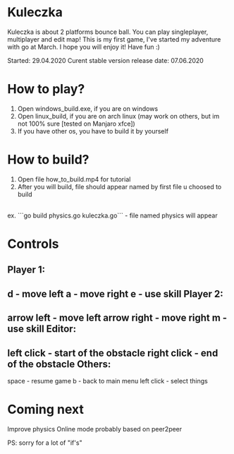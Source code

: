 # Kuleczka
Kuleczka is about 2 platforms bounce ball. You can play singleplayer, multiplayer and edit map!
This is my first game, I've started my adventure with go at March. I hope you will enjoy it! Have fun :) 

Started: 29.04.2020
Curent stable version release date: 07.06.2020 

How to play?
=================
1. Open windows_build.exe, if you are on windows 
2. Open linux_build, if you are on arch linux (may work on others, but im not 100% sure [tested on Manjaro xfce]) 
3. If you have other os, you have to build it by yourself

How to build?
=============
1. Open file how_to_build.mp4 for tutorial
2. After you will build, file should appear named by first file u choosed to build
<br />
ex. ```go build physics.go kuleczka.go``` - file named physics will appear

Controls
===============
 Player 1:
 -------
   d           - move left
   a           - move right 
   e           - use skill
 Player 2: 
 --------
   arrow left  - move left
   arrow right - move right 
   m           - use skill 
 Editor: 
 -------
   left click  - start of the obstacle
   right click - end of the obstacle
 Others:
 -------
   space       - resume game
   b           - back to main menu
   left click  - select things 
   
 Coming next
 ==========
 Improve physics
 Online mode probably based on peer2peer
 
 PS: sorry for a lot of "if's"
   
